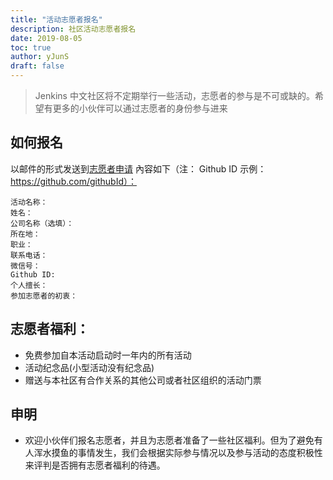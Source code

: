 ```yaml
---
title: "活动志愿者报名"
description: 社区活动志愿者报名
date: 2019-08-05
toc: true
author: yJunS
draft: false
---
```


> Jenkins 中文社区将不定期举行一些活动，志愿者的参与是不可或缺的。希望有更多的小伙伴可以通过志愿者的身份参与进来

## 如何报名
以邮件的形式发送到<a href="mailto:event@jenkins-zh.cn" >志愿者申请</a>
內容如下（注： Github ID 示例：https://github.com/githubId）：
```
活动名称：
姓名：
公司名称（选填）：
所在地：
职业：
联系电话：
微信号：
Github ID:
个人擅长：
参加志愿者的初衷：

```

## 志愿者福利：
* 免费参加自本活动启动时一年内的所有活动
* 活动纪念品(小型活动没有纪念品)
* 赠送与本社区有合作关系的其他公司或者社区组织的活动门票


## 申明
* 欢迎小伙伴们报名志愿者，并且为志愿者准备了一些社区福利。但为了避免有人浑水摸鱼的事情发生，我们会根据实际参与情况以及参与活动的态度积极性来评判是否拥有志愿者福利的待遇。